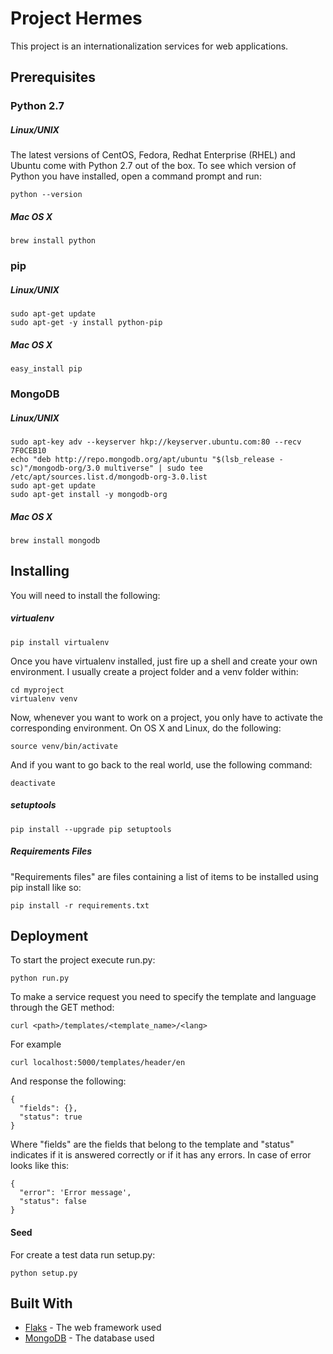 # Project Hermes
This project is an internationalization services for web applications.
## Prerequisites
### Python 2.7
##### Linux/UNIX
The latest versions of CentOS, Fedora, Redhat Enterprise (RHEL) and Ubuntu come with Python 2.7 out of the box.
To see which version of Python you have installed, open a command prompt and run:
```
python --version
```
##### Mac OS X
```
brew install python
```
### pip
##### Linux/UNIX
```
sudo apt-get update
sudo apt-get -y install python-pip
```
##### Mac OS X
```
easy_install pip
```
### MongoDB
##### Linux/UNIX
```
sudo apt-key adv --keyserver hkp://keyserver.ubuntu.com:80 --recv 7F0CEB10
echo "deb http://repo.mongodb.org/apt/ubuntu "$(lsb_release -sc)"/mongodb-org/3.0 multiverse" | sudo tee /etc/apt/sources.list.d/mongodb-org-3.0.list
sudo apt-get update
sudo apt-get install -y mongodb-org
```
##### Mac OS X
```
brew install mongodb
```
## Installing
You will need to install the following:
##### virtualenv
```
pip install virtualenv
```
Once you have virtualenv installed, just fire up a shell and create your own environment. I usually create a project folder and a venv folder within:
```
cd myproject
virtualenv venv
```
Now, whenever you want to work on a project, you only have to activate the corresponding environment. On OS X and Linux, do the following:
```
source venv/bin/activate
```
And if you want to go back to the real world, use the following command:
```
deactivate
```
##### setuptools
```
pip install --upgrade pip setuptools
```
##### Requirements Files
"Requirements files" are files containing a list of items to be installed using pip install like so:
```
pip install -r requirements.txt
```
## Deployment
To start the project execute run.py:
```
python run.py
```
To make a service request you need to specify the template and language through the GET method:
```
curl <path>/templates/<template_name>/<lang>
```
For example
```
curl localhost:5000/templates/header/en
```
And response the following:
```
{
  "fields": {},
  "status": true
}
```
Where "fields" are the fields that belong to the template and "status" indicates if it is answered correctly or if it has any errors. In case of error looks like this:
```
{
  "error": 'Error message',
  "status": false
}
```
#### Seed
For create a test data run setup.py:
```
python setup.py
```

## Built With
* [Flaks](http://flask.pocoo.org/docs/0.12/) - The web framework used
* [MongoDB](https://docs.mongodb.com/) - The database used
